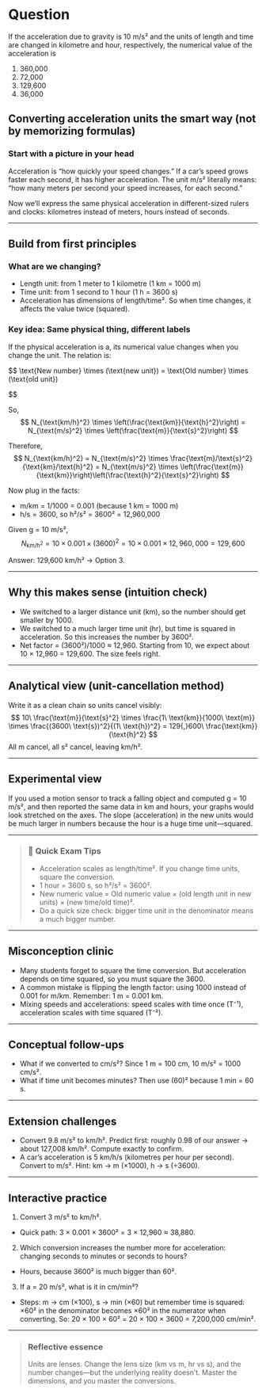 # Question
If the acceleration due to gravity is 10 m/s² and the units of length and time are changed in kilometre and hour, respectively, the numerical value of the acceleration is  
1) 360,000  
2) 72,000  
3) 129,600  
4) 36,000


## Converting acceleration units the smart way (not by memorizing formulas)

### Start with a picture in your head
Acceleration is “how quickly your speed changes.” If a car’s speed grows faster each second, it has higher acceleration. The unit m/s² literally means: “how many meters per second your speed increases, for each second.”

Now we’ll express the same physical acceleration in different-sized rulers and clocks: kilometres instead of meters, hours instead of seconds.

---

## Build from first principles

### What are we changing?
- Length unit: from 1 meter to 1 kilometre (1 km = 1000 m)
- Time unit: from 1 second to 1 hour (1 h = 3600 s)
- Acceleration has dimensions of length/time². So when time changes, it affects the value twice (squared).

### Key idea: Same physical thing, different labels
If the physical acceleration is a, its numerical value changes when you change the unit. The relation is:

$$
\text{New number} \times (\text{new unit}) = \text{Old number} \times (\text{old unit})

$$

So,
$$
N_{\text{km/h}^2} \times \left(\frac{\text{km}}{\text{h}^2}\right)
= N_{\text{m/s}^2} \times \left(\frac{\text{m}}{\text{s}^2}\right)
$$

Therefore,
$$
N_{\text{km/h}^2}
= N_{\text{m/s}^2} \times
\frac{\text{m}/\text{s}^2}{\text{km}/\text{h}^2}
= N_{\text{m/s}^2} \times \left(\frac{\text{m}}{\text{km}}\right)\left(\frac{\text{h}^2}{\text{s}^2}\right)
$$

Now plug in the facts:
- m/km = 1/1000 = 0.001 (because 1 km = 1000 m)
- h/s = 3600, so h²/s² = 3600² = 12,960,000

Given g = 10 m/s²,
$$
N_{\text{km/h}^2}
= 10 \times 0.001 \times (3600)^2
= 10 \times 0.001 \times 12{,}960{,}000
= 129{,}600
$$

Answer: 129,600 km/h² → Option 3.

---

## Why this makes sense (intuition check)
- We switched to a larger distance unit (km), so the number should get smaller by 1000.
- We switched to a much larger time unit (hr), but time is squared in acceleration. So this increases the number by 3600².
- Net factor = (3600²)/1000 ≈ 12,960. Starting from 10, we expect about 10 × 12,960 = 129,600. The size feels right.

---

## Analytical view (unit-cancellation method)
Write it as a clean chain so units cancel visibly:
$$
10\ \frac{\text{m}}{\text{s}^2}
\times \frac{1\ \text{km}}{1000\ \text{m}}
\times \frac{(3600\ \text{s})^2}{(1\ \text{h})^2}
= 129{,}600\ \frac{\text{km}}{\text{h}^2}
$$
All m cancel, all s² cancel, leaving km/h².

---

## Experimental view
If you used a motion sensor to track a falling object and computed g = 10 m/s², and then reported the same data in km and hours, your graphs would look stretched on the axes. The slope (acceleration) in the new units would be much larger in numbers because the hour is a huge time unit—squared.

---

> ### 🧠 Quick Exam Tips
> - Acceleration scales as length/time². If you change time units, square the conversion.
> - 1 hour = 3600 s, so h²/s² = 3600².
> - New numeric value = Old numeric value × (old length unit in new units) × (new time/old time)².
> - Do a quick size check: bigger time unit in the denominator means a much bigger number.

---

## Misconception clinic
- Many students forget to square the time conversion. But acceleration depends on time squared, so you must square the 3600.
- A common mistake is flipping the length factor: using 1000 instead of 0.001 for m/km. Remember: 1 m = 0.001 km.
- Mixing speeds and accelerations: speed scales with time once (T⁻¹), acceleration scales with time squared (T⁻²).

---

## Conceptual follow-ups
- What if we converted to cm/s²? Since 1 m = 100 cm, 10 m/s² = 1000 cm/s².
- What if time unit becomes minutes? Then use (60)² because 1 min = 60 s.

---

## Extension challenges
- Convert 9.8 m/s² to km/h². Predict first: roughly 0.98 of our answer → about 127,008 km/h². Compute exactly to confirm.
- A car’s acceleration is 5 km/h/s (kilometres per hour per second). Convert to m/s². Hint: km → m (×1000), h → s (÷3600).

---

## Interactive practice
1) Convert 3 m/s² to km/h².
- Quick path: 3 × 0.001 × 3600² = 3 × 12,960 ≈ 38,880.

2) Which conversion increases the number more for acceleration: changing seconds to minutes or seconds to hours?
- Hours, because 3600² is much bigger than 60².

3) If a = 20 m/s², what is it in cm/min²?
- Steps: m → cm (×100), s → min (×60) but remember time is squared: ×60² in the denominator becomes ×60² in the numerator when converting. So: 20 × 100 × 60² = 20 × 100 × 3600 = 7,200,000 cm/min².

---

> ### Reflective essence
> Units are lenses. Change the lens size (km vs m, hr vs s), and the number changes—but the underlying reality doesn’t. Master the dimensions, and you master the conversions.